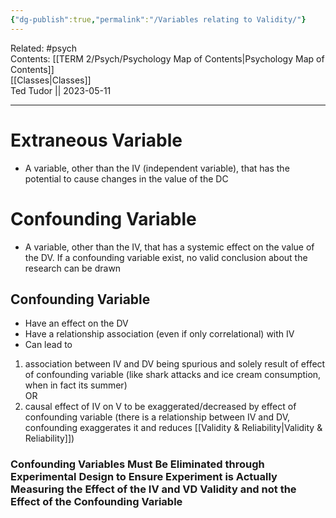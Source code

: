 ```yaml
---
{"dg-publish":true,"permalink":"/Variables relating to Validity/"}
---
```


Related: #psych  
Contents: [[TERM 2/Psych/Psychology Map of Contents\|Psychology Map of Contents]]  
[[Classes\|Classes]]  
Ted Tudor || 2023-05-11
***

# Extraneous Variable

- A variable, other than the IV (independent variable), that has the potential to cause changes in the value of the DC

# Confounding Variable

- A variable, other than the IV, that has a systemic effect on the value of the DV. If a confounding variable exist, no valid conclusion about the research can be drawn 

## Confounding Variable

- Have an effect on the DV
- Have a relationship association (even if only correlational) with IV
- Can lead to 
1. association between IV and DV being spurious and solely result of effect of confounding variable (like shark attacks and ice cream consumption, when in fact its summer)  
OR
2. causal effect of IV on V to be exaggerated/decreased by effect of confounding variable (there is a relationship between IV and DV, confounding exaggerates it and reduces [[Validity & Reliability\|Validity & Reliability]])

### Confounding Variables Must Be Eliminated through Experimental Design to Ensure Experiment is Actually Measuring the Effect of the IV and VD Validity and not the Effect of the Confounding Variable